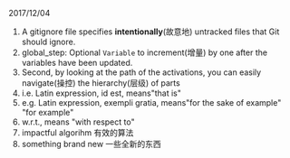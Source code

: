 2017/12/04

1. A gitignore file specifies **intentionally**(故意地) untracked files that Git should ignore.
2. global_step: Optional `Variable` to increment(增量) by one after the variables have been updated.
3. Second, by looking at the path of the activations, you can easily navigate(操控) the hierarchy(层级) of parts
4. i.e. Latin expression, id est, means"that is"
5. e.g. Latin expression, exempli gratia, means"for the sake of example" "for example"
6. w.r.t., means "with respect to"
7. impactful algorihm 有效的算法
8. something brand new 一些全新的东西
